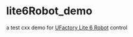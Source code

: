 # lite6Robot_demo
 a test cxx demo for [UFactory Lite 6 Robot](https://www.ufactory.cc/product-page/ufactory-lite-6) control
